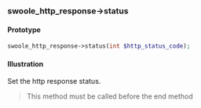 

### swoole_http_response->status

#### Prototype

```php
swoole_http_response->status(int $http_status_code);
```

#### Illustration

Set the http response status.


> This method must be called before the end method

